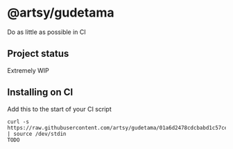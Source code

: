 # @artsy/gudetama

Do as little as possible in CI

## Project status

Extremely WIP

## Installing on CI

Add this to the start of your CI script

<!-- the_installation_command_is_on_the_next_line -->
    curl -s https://raw.githubusercontent.com/artsy/gudetama/01a6d2478cdcbabd1c57cea16c5fef347779a381/install.sh | source /dev/stdin
    TODO
